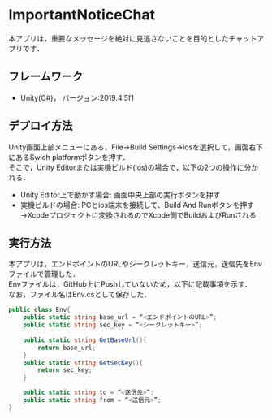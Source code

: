 # ImportantNoticeChat
本アプリは，重要なメッセージを絶対に見逃さないことを目的としたチャットアプリです．

## フレームワーク
- Unity(C#)， バージョン:2019.4.5f1

## デプロイ方法
Unity画面上部メニューにある，File→Build Settings→iosを選択して，画面右下にあるSwich platformボタンを押す．  
そこで，Unity Editorまたは実機ビルド(ios)の場合で，以下の2つの操作に分かれる．
- Unity Editor上で動かす場合: 画面中央上部の実行ボタンを押す
- 実機ビルドの場合: PCとios端末を接続して、Build And Runボタンを押す→Xcodeプロジェクトに変換されるのでXcode側でBuildおよびRunされる


## 実行方法
本アプリは，エンドポイントのURLやシークレットキー，送信元，送信先をEnvファイルで管理した．  
Envファイルは，GitHub上にPushしていないため，以下に記載事項を示す．  
なお，ファイル名はEnv.csとして保存した．

```C#
public class Env{
    public static string base_url = “<エンドポイントのURL>”;
    public static string sec_key = “<シークレットキー>”;
    
    public static string GetBaseUrl(){
        return base_url;
    }
    public static string GetSecKey(){
        return sec_key;
    }

    public static string to = “<送信先>”;
    public static string from = “<送信元>”;
}
```
